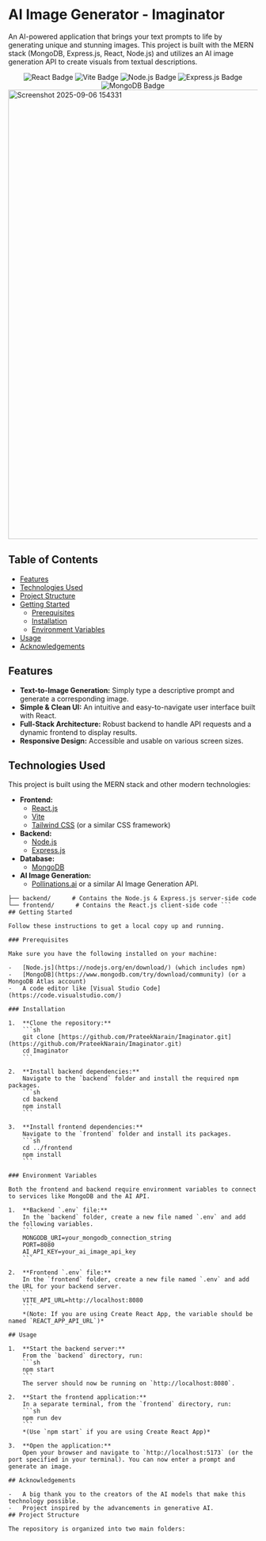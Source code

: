 # AI Image Generator - Imaginator

An AI-powered application that brings your text prompts to life by generating unique and stunning images. This project is built with the MERN stack (MongoDB, Express.js, React, Node.js) and utilizes an AI image generation API to create visuals from textual descriptions.

<div align="center">
  <img src="https://img.shields.io/badge/React-20232A?style=for-the-badge&logo=react&logoColor=61DAFB" alt="React Badge"/>
  <img src="https://img.shields.io/badge/Vite-646CFF?style=for-the-badge&logo=vite&logoColor=white" alt="Vite Badge"/>
  <img src="https://img.shields.io/badge/Node.js-339933?style=for-the-badge&logo=nodedotjs&logoColor=white" alt="Node.js Badge"/>
  <img src="https://img.shields.io/badge/Express.js-000000?style=for-the-badge&logo=express&logoColor=white" alt="Express.js Badge"/>
  <img src="https://img.shields.io/badge/MongoDB-4EA94B?style=for-the-badge&logo=mongodb&logoColor=white" alt="MongoDB Badge"/>
</div>

<img width="1919" height="908" alt="Screenshot 2025-09-06 154331" src="https://github.com/user-attachments/assets/5fdf7947-4fc7-40f8-84ce-3b8e69e34b8b" />

## Table of Contents

- [Features](#features)
- [Technologies Used](#technologies-used)
- [Project Structure](#project-structure)
- [Getting Started](#getting-started)
  - [Prerequisites](#prerequisites)
  - [Installation](#installation)
  - [Environment Variables](#environment-variables)
- [Usage](#usage)
- [Acknowledgements](#acknowledgements)

## Features

-   **Text-to-Image Generation:** Simply type a descriptive prompt and generate a corresponding image.
-   **Simple & Clean UI:** An intuitive and easy-to-navigate user interface built with React.
-   **Full-Stack Architecture:** Robust backend to handle API requests and a dynamic frontend to display results.
-   **Responsive Design:** Accessible and usable on various screen sizes.

## Technologies Used

This project is built using the MERN stack and other modern technologies:

-   **Frontend:**
    -   [React.js](https://reactjs.org/)
    -   [Vite](https://vitejs.dev/)
    -   [Tailwind CSS](https://tailwindcss.com/) (or a similar CSS framework)
-   **Backend:**
    -   [Node.js](https://nodejs.org/)
    -   [Express.js](https://expressjs.com/)
-   **Database:**
    -   [MongoDB](https://www.mongodb.com/)
-   **AI Image Generation:**
    -   [Pollinations.ai](https://pollinations.ai/) or a similar AI Image Generation API.
```/
├── backend/      # Contains the Node.js & Express.js server-side code
└── frontend/      # Contains the React.js client-side code ```
## Getting Started

Follow these instructions to get a local copy up and running.

### Prerequisites

Make sure you have the following installed on your machine:

-   [Node.js](https://nodejs.org/en/download/) (which includes npm)
-   [MongoDB](https://www.mongodb.com/try/download/community) (or a MongoDB Atlas account)
-   A code editor like [Visual Studio Code](https://code.visualstudio.com/)

### Installation

1.  **Clone the repository:**
    ```sh
    git clone [https://github.com/PrateekNarain/Imaginator.git](https://github.com/PrateekNarain/Imaginator.git)
    cd Imaginator
    ```

2.  **Install backend dependencies:**
    Navigate to the `backend` folder and install the required npm packages.
    ```sh
    cd backend
    npm install
    ```

3.  **Install frontend dependencies:**
    Navigate to the `frontend` folder and install its packages.
    ```sh
    cd ../frontend
    npm install
    ```

### Environment Variables

Both the frontend and backend require environment variables to connect to services like MongoDB and the AI API.

1.  **Backend `.env` file:**
    In the `backend` folder, create a new file named `.env` and add the following variables.
    ```
    MONGODB_URI=your_mongodb_connection_string
    PORT=8080
    AI_API_KEY=your_ai_image_api_key
    ```

2.  **Frontend `.env` file:**
    In the `frontend` folder, create a new file named `.env` and add the URL for your backend server.
    ```
    VITE_API_URL=http://localhost:8080
    ```
    *(Note: If you are using Create React App, the variable should be named `REACT_APP_API_URL`)*

## Usage

1.  **Start the backend server:**
    From the `backend` directory, run:
    ```sh
    npm start
    ```
    The server should now be running on `http://localhost:8080`.

2.  **Start the frontend application:**
    In a separate terminal, from the `frontend` directory, run:
    ```sh
    npm run dev
    ```
    *(Use `npm start` if you are using Create React App)*

3.  **Open the application:**
    Open your browser and navigate to `http://localhost:5173` (or the port specified in your terminal). You can now enter a prompt and generate an image.

## Acknowledgements

-   A big thank you to the creators of the AI models that make this technology possible.
-   Project inspired by the advancements in generative AI.
## Project Structure

The repository is organized into two main folders:
